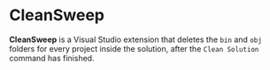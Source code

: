 # CleanSweep

**CleanSweep** is a Visual Studio extension that deletes the `bin` and `obj` folders for every project inside the solution, after the `Clean Solution` command has finished.
